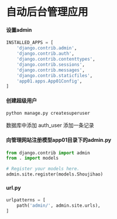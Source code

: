 # 自动后台管理应用

#### 设置admin

```python
INSTALLED_APPS = [
    'django.contrib.admin',
    'django.contrib.auth',
    'django.contrib.contenttypes',
    'django.contrib.sessions',
    'django.contrib.messages',
    'django.contrib.staticfiles',
    'app01.apps.App01Config',
]
```



#### 创建超级用户

```python
python manage.py createsuperuser

```

数据库中添加 auth_user 添加一条记录

#### 向管理网站注册模型app01目录下的admin.py

```python
from django.contrib import admin
from . import models

# Register your models here.
admin.site.register(models.Shoujihao)
```

#### url.py

```python
urlpatterns = [
    path('admin/', admin.site.urls),
]

```

